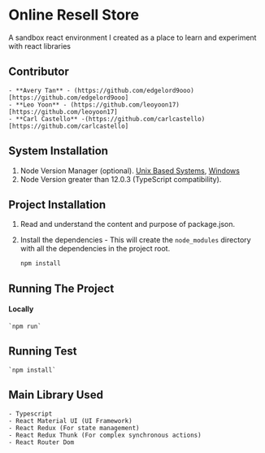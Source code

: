 # Online Resell Store

A sandbox react environment I created as a place to learn and experiment with react libraries

## Contributor
    - **Avery Tan** - (https://github.com/edgelord9ooo)[https://github.com/edgelord9ooo]
    - **Leo Yoon** - (https://github.com/leoyoon17)[https://github.com/leoyoon17]
    - **Carl Castello** -(https://github.com/carlcastello)[https://github.com/carlcastello]

## System Installation

1. Node Version Manager (optional). [Unix Based Systems](https://github.com/nvm-sh/nvm), [Windows](https://github.com/coreybutler/nvm-windows)
2. Node Version greater than 12.0.3 (TypeScript compatibility).

## Project Installation

1. Read and understand the content and purpose of package.json.
2. Install the dependencies - This will create the `node_modules` directory with all the dependencies in the project root.

    ```
    npm install
    ```
## Running The Project
#### Locally
    `npm run`
    
## Running Test
    `npm install`

## Main Library Used
    - Typescript
    - React Material UI (UI Framework) 
    - React Redux (For state management)
    - React Redux Thunk (For complex synchronous actions)
    - React Router Dom
